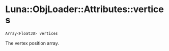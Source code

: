 # Luna::ObjLoader::Attributes::vertices

```c++
Array<Float3U> vertices
```

The vertex position array. 

